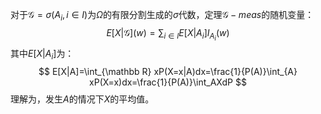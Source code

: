 对于$\mathcal G = \sigma(A_i, i\in I)$为$\Omega$的有限分割生成的$\sigma$代数，定理$\mathcal G-meas$的随机变量：
$$
E[X|\mathcal G](w) = \sum_{i\in I}E[X|A_i]I_{A_i}(w)
$$
其中$E[X|A_i]$为：
$$
E[X|A]=\int_{\mathbb R} xP(X=x|A)dx=\frac{1}{P(A)}\int_{A} xP(X=x)dx=\frac{1}{P(A)}\int_AXdP
$$
理解为，发生$A$的情况下$X$的平均值。